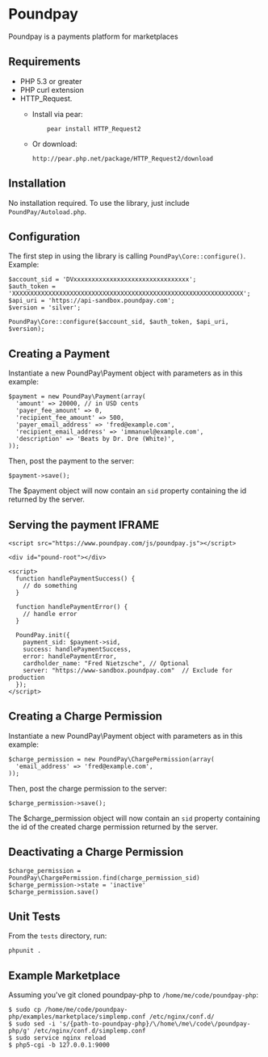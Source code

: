 Poundpay
=====
Poundpay is a payments platform for marketplaces


Requirements
-------
* PHP 5.3 or greater
* PHP curl extension
* HTTP_Request.
  * Install via pear:
  
            pear install HTTP_Request2

  * Or download:

        http://pear.php.net/package/HTTP_Request2/download


Installation
-------
No installation required. To use the library, just include `PoundPay/Autoload.php`.


Configuration
-------
The first step in using the library is calling `PoundPay\Core::configure()`. Example:

    $account_sid = 'DVxxxxxxxxxxxxxxxxxxxxxxxxxxxxxxxx';
    $auth_token = 'XXXXXXXXXXXXXXXXXXXXXXXXXXXXXXXXXXXXXXXXXXXXXXXXXXXXXXXXXXXXXXXX';
    $api_uri = 'https://api-sandbox.poundpay.com';
    $version = 'silver';

    PoundPay\Core::configure($account_sid, $auth_token, $api_uri, $version);


Creating a Payment
-----------------
Instantiate a new PoundPay\Payment object with parameters as in this example:

    $payment = new PoundPay\Payment(array(
      'amount' => 20000, // in USD cents
      'payer_fee_amount' => 0,
      'recipient_fee_amount' => 500,
      'payer_email_address' => 'fred@example.com',
      'recipient_email_address' => 'immanuel@example.com',
      'description' => 'Beats by Dr. Dre (White)',
    ));

Then, post the payment to the server:

    $payment->save();

The $payment object will now contain an `sid` property containing the id returned by the server.


Serving the payment IFRAME
--------------------------

    <script src="https://www.poundpay.com/js/poundpay.js"></script>

    <div id="pound-root"></div>

    <script>
      function handlePaymentSuccess() {
        // do something
      }

      function handlePaymentError() {
        // handle error
      }

      PoundPay.init({
        payment_sid: $payment->sid,
        success: handlePaymentSuccess,
        error: handlePaymentError,
        cardholder_name: "Fred Nietzsche", // Optional
        server: "https://www-sandbox.poundpay.com"  // Exclude for production
      });
    </script>


Creating a Charge Permission
----------------------------
Instantiate a new PoundPay\Payment object with parameters as in this example:

    $charge_permission = new PoundPay\ChargePermission(array(
      'email_address' => 'fred@example.com',
    ));

Then, post the charge permission to the server:

    $charge_permission->save();

The $charge_permission object will now contain an `sid` property containing the
id of the created charge permission returned by the server.


Deactivating a Charge Permission
--------------------------------

    $charge_permission = PoundPay\ChargePermission.find(charge_permission_sid)
    $charge_permission->state = 'inactive'
    $charge_permission.save()


Unit Tests
----------
From the `tests` directory, run:

    phpunit .


Example Marketplace
-------------------
Assuming you've git cloned poundpay-php to `/home/me/code/poundpay-php`:
 
    $ sudo cp /home/me/code/poundpay-php/examples/marketplace/simplemp.conf /etc/nginx/conf.d/
    $ sudo sed -i 's/{path-to-poundpay-php}/\/home\/me\/code\/poundpay-php/g' /etc/nginx/conf.d/simplemp.conf
    $ sudo service nginx reload
    $ php5-cgi -b 127.0.0.1:9000
